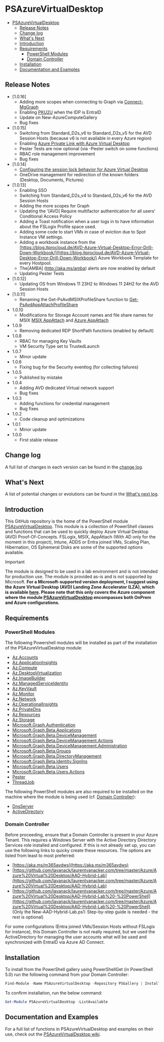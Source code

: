 # PSAzureVirtualDesktop

- [PSAzureVirtualDesktop](#psazurevirtualdesktop)
  - [Release Notes](#release-notes)
  - [Change log](#change-log)
  - [What's Next](#whats-next)
  - [Introduction](#introduction)
  - [Requirements](#requirements)
    - [PowerShell Modules](#powershell-modules)
    - [Domain Controller](#domain-controller)
  - [Installation](#installation)
  - [Documentation and Examples](#documentation-and-examples)

## Release Notes

- [1.0.16]
  - Adding more scopes when connecting to Graph via [Connect-MgGraph](https://learn.microsoft.com/en-us/powershell/module/microsoft.graph.authentication/connect-mggraph?view=graph-powershell-1.0) 
  - Enabling [PKU2U](https://github.com/Azure/avdaccelerator/blob/main/workload/scripts/Set-SessionHostConfiguration.ps1#L420-L431) when the IDP is EntraID
  - Update on New-AzureComputeGallery
  - Bug fixes
- [1.0.15]
  - Switching from Standard_D2s_v6 to Standard_D2s_v5 for the AVD Session Hosts (because v6 is not available in every Azure region)
  - Enabling [Azure Private Link with Azure Virtual Desktop](https://learn.microsoft.com/fr-fr/azure/virtual-desktop/private-link-overview)
  - Pester Tests are now optional (via -Pester switch on some functions)
  - RBAC role management improvement
  - Bug fixes
- [1.0.14]
  - [Configuring the session lock behavior for Azure Virtual Desktop](https://learn.microsoft.com/en-us/azure/virtual-desktop/configure-session-lock-behavior?tabs=group-policy)
  - OneDrive management for redirection of the known folders (Desktop, Documents, Pictures) 
- [1.0.13]
  - Enabling SSO
  - Switching from Standard_D2s_v4 to Standard_D2s_v6 for the AVD Session Hosts
  - Adding the more scopes for Graph
  - Updating the '[AVD] Require multifactor authentication for all users' Conditional Access Policy
  - Adding a Toast notification when a user logs in to have information about the FSLogix Profile space used.
  - Adding some code to start VMs in case of eviction due to Spot Instance VM settings.
  - Adding a workbook instance from the [https://blog.itprocloud.de/AVD-Azure-Virtual-Desktop-Error-Drill-Down-Workbook/](https://blog.itprocloud.de/AVD-Azure-Virtual-Desktop-Error-Drill-Down-Workbook/) Azure Workbook Template for every Hostpool.
  - The[AMBA] (http://aka.ms/amba) alerts are now enabled by default
  - Updating Pester Tests
- [1.0.12]
  - Updating OS from Windows 11 23H2 to Windows 11 24H2 for the AVD Session Hosts
- [1.0.11]
  - Renaming the Get-PsAvdMSIXProfileShare function to [Get-PsAvdAppAttachProfileShare](https://github.com/lavanack/PSAzureVirtualDesktop/wiki/Get-PsAvdAppAttachProfileShare)
- 1.0.10
  - Modifications for Storage Account names and file share names for MSIX [MSIX AppAttach](https://learn.microsoft.com/azure/virtual-desktop/app-attach-overview?pivots=msix-app-attach) and [Azure AppAttach](https://learn.microsoft.com/azure/virtual-desktop/app-attach-overview?pivots=app-attach)
- 1.0.9
  - Removing dedicated RDP ShortPath functions (enabled by default)  
- 1.0.8
  - RBAC for managing Key Vaults
  - VM Security Type set to TrustedLaunch
- 1.0.7
  - Minor update
- 1.0.6
  - Fixing bug for the Security eventlog (for collecting failures)
- 1.0.5
  - Published by mistake
- 1.0.4
  - Adding AVD dedicated Virtual network support
  - Bug fixes
- 1.0.3
  - Adding functions for credential management
  - Bug fixes
- 1.0.2
  - Code cleanup and optimizations
- 1.0.1
  - Minor update
- 1.0.0
  - First stable release

## Change log

A full list of changes in each version can be found in the [change log](CHANGELOG.md).

## What's Next

A list of potential changes or evolutions can be found in the [What's next log](Whatsnext.md).

## Introduction

This GitHub repository is the home of the PowerShell module [PSAzureVirtualDesktop](https://www.powershellgallery.com/packages/PSAzureVirtualDesktop). This module is a collection of PowerShell classes and functions that can be used to quickly deploy Azure Virtual Desktop (AVD) Proof-Of-Concepts. FSLogix, MSIX, AppAttach (With AD only for the moment in this project), Intune, ADDS or Entra joined VMs, Scaling Plan, Hibernation, OS Ephemeral Disks are some of the supported options available.

> [!IMPORTANT]
The module is designed to be used in a lab environment and is not intended for production use. The module is provided as-is and is not supported by Microsoft. **For a Microsoft-supported version deployment, I suggest using the Azure Virtual Desktop (AVD) Landing Zone Accelerator (LZA), which is available [here](https://github.com/Azure/avdaccelerator). Please note that this only covers the Azure component where the module [PSAzureVirtualDesktop](https://www.powershellgallery.com/packages/PSAzureVirtualDesktop) encompasses both OnPrem and Azure configurations.**

## Requirements

### PowerShell Modules

The following Powershell modules will be installed as part of the installation of the PSAzureVirtualDesktop module:

- [Az.Accounts](https://www.powershellgallery.com/packages/Az.Accounts)
- [Az.ApplicationInsights](https://www.powershellgallery.com/packages/Az.ApplicationInsights)
- [Az.Compute](https://www.powershellgallery.com/packages/Az.Compute)
- [Az.DesktopVirtualization](https://www.powershellgallery.com/packages/Az.DesktopVirtualization)
- [Az.ImageBuilder](https://www.powershellgallery.com/packages/Az.ImageBuilder)
- [Az.ManagedServiceIdentity](https://www.powershellgallery.com/packages/Az.ManagedServiceIdentity)
- [Az.KeyVault](https://www.powershellgallery.com/packages/Az.KeyVault)
- [Az.Monitor](https://www.powershellgallery.com/packages/Az.Monitor)
- [Az.Network](https://www.powershellgallery.com/packages/Az.Network)
- [Az.OperationalInsights](https://www.powershellgallery.com/packages/Az.OperationalInsights)
- [Az.PrivateDns](https://www.powershellgallery.com/packages/Az.PrivateDns)
- [Az.Resources](https://www.powershellgallery.com/packages/Az.Resources)
- [Az.Storage](https://www.powershellgallery.com/packages/Az.Storage)
- [Microsoft.Graph.Authentication](https://www.powershellgallery.com/packages/Microsoft.Graph.Authentication)
- [Microsoft.Graph.Beta.Applications](https://www.powershellgallery.com/packages/Microsoft.Graph.Beta.Applications)
- [Microsoft.Graph.Beta.DeviceManagement](https://www.powershellgallery.com/packages/Microsoft.Graph.Beta.DeviceManagement)
- [Microsoft.Graph.Beta.DeviceManagement.Actions](https://www.powershellgallery.com/packages/Microsoft.Graph.Beta.DeviceManagement.Actions)
- [Microsoft.Graph.Beta.DeviceManagement.Administration](https://www.powershellgallery.com/packages/Microsoft.Graph.Beta.DeviceManagement.Administration)
- [Microsoft.Graph.Beta.Groups](https://www.powershellgallery.com/packages/Microsoft.Graph.Beta.Groups)
- [Microsoft.Graph.Beta.DirectoryManagement](https://www.powershellgallery.com/packages/Microsoft.Graph.Beta.Identity.DirectoryManagement)
- [Microsoft.Graph.Beta.Identity.SignIns](https://www.powershellgallery.com/packages/Microsoft.Graph.Beta.Identity.SignIns)
- [Microsoft.Graph.Beta.Users](https://www.powershellgallery.com/packages/Microsoft.Graph.Beta.Users)
- [Microsoft.Graph.Beta.Users.Actions](https://www.powershellgallery.com/packages/Microsoft.Graph.Beta.Users.Actions)
- [Pester](https://www.powershellgallery.com/packages/Pester)
- [ThreadJob](https://www.powershellgallery.com/packages/ThreadJob)

The following PowerShell modules are also required to be installed on the machine where the module is being used (cf. [Domain Controller](#domain-controller)):

- [DnsServer](https://learn.microsoft.com/en-us/powershell/module/dnsserver)
- [ActiveDirectory](https://learn.microsoft.com/en-us/powershell/module/activedirectory)

### Domain Controller

Before proceeding, ensure that a Domain Controller is present in your Azure Tenant. This requires a Windows Server with the Active Directory Directory Services role installed and configured. If this is not already set up, you can use the following links to quicky create these resources. The options are listed from least to most preferred:

- [https://aka.ms/m365avdws](https://aka.ms/m365avdws)
- [https://github.com/lavanack/laurentvanacker.com/tree/master/Azure/Azure%20Virtual%20Desktop/AAD-Hybrid-Lab](https://github.com/lavanack/laurentvanacker.com/tree/master/Azure/Azure%20Virtual%20Desktop/AAD-Hybrid-Lab)
- [https://github.com/lavanack/laurentvanacker.com/tree/master/Azure/Azure%20Virtual%20Desktop/AAD-Hybrid-Lab%20-%20PowerShell](https://github.com/lavanack/laurentvanacker.com/tree/master/Azure/Azure%20Virtual%20Desktop/AAD-Hybrid-Lab%20-%20PowerShell) (Only the New-AAD-Hybrid-Lab.ps1: Step-by-step guide is needed - the rest is optional)

For some configurations (Entra joined VMs/Session Hosts without FSLogix for instance), this Domain Controller is not really required, but we used the ActiveDirectory for managing the user accounts what will be used and synchronized with EntraID via Azure AD Connect.

## Installation

To install from the PowerShell gallery using PowerShellGet (in PowerShell 5.0) run the following command from your Domain Controller:

```powershell
Find-Module -Name PSAzureVirtualDesktop -Repository PSGallery | Install-Module
```

To confirm installation, run the below command:

```powershell
Get-Module PSAzureVirtualDesktop -ListAvailable
```

## Documentation and Examples

For a full list of functions in PSAzureVirtualDesktop and examples on their use, check out the [PSAzureVirtualDesktop wiki](https://github.com/lavanack/PSAzureVirtualDesktop/wiki).
